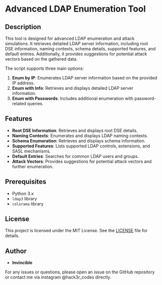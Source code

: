 # Advanced LDAP Enumeration Tool

## Description

This tool is designed for advanced LDAP enumeration and attack simulations. It retrieves detailed LDAP server information, including root DSE information, naming contexts, schema details, supported features, and default entries. Additionally, it provides suggestions for potential attack vectors based on the gathered data.

The script supports three main options:
1. **Enum by IP**: Enumerates LDAP server information based on the provided IP address.
2. **Enum with Info**: Retrieves and displays detailed LDAP server information.
3. **Enum with Passwords**: Includes additional enumeration with password-related queries.

## Features

- **Root DSE Information**: Retrieves and displays root DSE details.
- **Naming Contexts**: Enumerates and displays LDAP naming contexts.
- **Schema Enumeration**: Retrieves and displays schema information.
- **Supported Features**: Lists supported LDAP controls, extensions, and SASL mechanisms.
- **Default Entries**: Searches for common LDAP users and groups.
- **Attack Vectors**: Provides suggestions for potential attack vectors and further enumeration.

## Prerequisites

- Python 3.x
- `ldap3` library
- `colorama` library

## License

This project is licensed under the MIT License. See the [LICENSE](LICENSE) file for details.

## Author

- **Invincible**

For any issues or questions, please open an issue on the GitHub repository or contact me via instagram @hack3r_codes directly.

